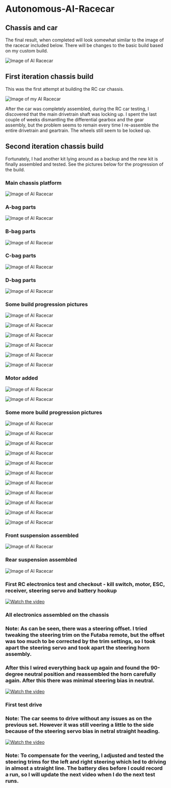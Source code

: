 # Autonomous-AI-Racecar

## Chassis and car ##

The final result, when completed will look somewhat similar to the image of the racecar included below. There will be changes to the basic build based on my custom build.

![Image of AI Racecar](https://github.com/Vthehusky/Autonomous-AI-Racecar/blob/main/Images/1_old.jpeg)

## First iteration chassis build ##

This was the first attempt at building the RC car chassis.

![Image of my AI Racecar](https://github.com/Vthehusky/Autonomous-AI-Racecar/blob/main/Images/77_old.jpeg)

After the car was completely assembled, during the RC car testing, I discovered that the main drivetrain shaft was locking up. I spent the last couple of weeks dismantling the differential gearbox and the gear assembly, but the problem seems to remain every time I re-assemble the entire drivetrain and geartrain. The wheels still seem to be locked up.

## Second iteration chassis build ##

Fortunately, I had another kit lying around as a backup and the new kit is finally assembled and tested. See the pictures below for the progression of the build.

### Main chassis platform ###
![Image of AI Racecar](https://github.com/Vthehusky/Autonomous-AI-Racecar/blob/main/Images/1_new.jpeg)

### A-bag parts ###
![Image of AI Racecar](https://github.com/Vthehusky/Autonomous-AI-Racecar/blob/main/Images/2_new.jpeg)

### B-bag parts ###
![Image of AI Racecar](https://github.com/Vthehusky/Autonomous-AI-Racecar/blob/main/Images/3_new.jpeg)

### C-bag parts ###
![Image of AI Racecar](https://github.com/Vthehusky/Autonomous-AI-Racecar/blob/main/Images/4_new.jpeg)

### D-bag parts ###
![Image of AI Racecar](https://github.com/Vthehusky/Autonomous-AI-Racecar/blob/main/Images/5_new.jpeg)

### Some build progression pictures ###
![Image of AI Racecar](https://github.com/Vthehusky/Autonomous-AI-Racecar/blob/main/Images/6_new.jpeg)

![Image of AI Racecar](https://github.com/Vthehusky/Autonomous-AI-Racecar/blob/main/Images/7_new.jpeg)

![Image of AI Racecar](https://github.com/Vthehusky/Autonomous-AI-Racecar/blob/main/Images/8_new.jpeg)

![Image of AI Racecar](https://github.com/Vthehusky/Autonomous-AI-Racecar/blob/main/Images/9_new.jpeg)

![Image of AI Racecar](https://github.com/Vthehusky/Autonomous-AI-Racecar/blob/main/Images/10_new.jpeg)

![Image of AI Racecar](https://github.com/Vthehusky/Autonomous-AI-Racecar/blob/main/Images/11_new.jpeg)

### Motor added ###
![Image of AI Racecar](https://github.com/Vthehusky/Autonomous-AI-Racecar/blob/main/Images/12_new.jpeg)

![Image of AI Racecar](https://github.com/Vthehusky/Autonomous-AI-Racecar/blob/main/Images/13_new.jpeg)

### Some more build progression pictures ###
![Image of AI Racecar](https://github.com/Vthehusky/Autonomous-AI-Racecar/blob/main/Images/14_new.jpeg)

![Image of AI Racecar](https://github.com/Vthehusky/Autonomous-AI-Racecar/blob/main/Images/15_new.jpeg)

![Image of AI Racecar](https://github.com/Vthehusky/Autonomous-AI-Racecar/blob/main/Images/16_new.jpeg)

![Image of AI Racecar](https://github.com/Vthehusky/Autonomous-AI-Racecar/blob/main/Images/17_new.jpeg)

![Image of AI Racecar](https://github.com/Vthehusky/Autonomous-AI-Racecar/blob/main/Images/18_new.jpeg)

![Image of AI Racecar](https://github.com/Vthehusky/Autonomous-AI-Racecar/blob/main/Images/19_new.jpeg)

![Image of AI Racecar](https://github.com/Vthehusky/Autonomous-AI-Racecar/blob/main/Images/20_new.jpeg)

![Image of AI Racecar](https://github.com/Vthehusky/Autonomous-AI-Racecar/blob/main/Images/21_new.jpeg)

![Image of AI Racecar](https://github.com/Vthehusky/Autonomous-AI-Racecar/blob/main/Images/22_new.jpeg)

![Image of AI Racecar](https://github.com/Vthehusky/Autonomous-AI-Racecar/blob/main/Images/23_new.jpeg)

![Image of AI Racecar](https://github.com/Vthehusky/Autonomous-AI-Racecar/blob/main/Images/24_new.jpeg)

### Front suspension assembled ###
![Image of AI Racecar](https://github.com/Vthehusky/Autonomous-AI-Racecar/blob/main/Images/25_new.jpeg)

### Rear suspension assembled ###
![Image of AI Racecar](https://github.com/Vthehusky/Autonomous-AI-Racecar/blob/main/Images/26_new.jpeg)

### First RC electronics test and checkout - kill switch, motor, ESC, receiver, steering servo and battery hookup ###
[![Watch the video](https://img.youtube.com/vi/3tb6EyFIGjM/0.jpg)](https://youtube.com/shorts/3tb6EyFIGjM)

### All electronics assembled on the chassis ###
### Note: As can be seen, there was a steering offset. I tried tweaking the steering trim on the Futaba remote, but the offset was too much to be corrected by the trim settings, so I took apart the steering servo and took apart the steering horn assembly. ###
###       After this I wired everything back up again and found the 90-degree neutral position and reassembled the horn carefully again. After this there was minimal steering bias in neutral. ###
[![Watch the video](https://img.youtube.com/vi/RfGCO583wEc/0.jpg)](https://youtube.com/shorts/RfGCO583wEc)

### First test drive ###
### Note: The car seems to drive without any issues as on the previous set. However it was still veering a little to the side because of the steering servo bias in netral straight heading. ###

[![Watch the video](https://img.youtube.com/vi/91J_JPVWmwc/0.jpg)](https://youtube.com/shorts/91J_JPVWmwc)

### Note: To compensate for the veering, I adjusted and tested the steering trims for the left and right steering which led to driving in almost a straight line. The battery dies before I could record a run, so I will update the next video when I do the next test runs. ###
